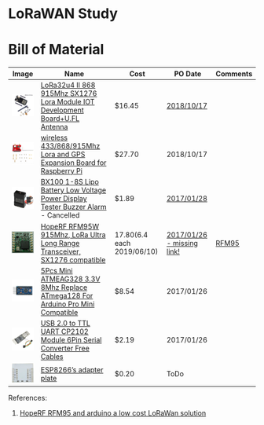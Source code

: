 # LoRaWAN Study

# Bill of Material

Image | Name | Cost | PO Date | Comments
------|-----|------|---------|----------
![](image/p3.jpg) | [LoRa32u4 II 868 915Mhz SX1276 Lora Module IOT Development Board+U.FL Antenna][LoRa32u4]| $16.45 | [2018/10/17][PO20181017] | 
![](image/p4.jpg) | [wireless 433/868/915Mhz Lora and GPS Expansion Board for Raspberry Pi][LoRa Hat 4 RPi]|$27.70 | 2018/10/17
![](image/p2.jpg) | [BX100 1-8S Lipo Battery Low Voltage Power Display Tester Buzzer Alarm][LiPoMeter] - Cancelled | $1.89 | [2017/01/28][PO20170128] |
![](image/p.jpg) | [HopeRF RFM95W 915Mhz, LoRa Ultra Long Range Transceiver, SX1276 compatible][RFM95W] | $17.80 ($6.4 each 2019/06/10) | [2017/01/26 - missing link!][PO20170126] | [RFM95](https://www.hoperf.com/modules/lora/RFM95.html)
<img src="image/s-l1600.jpg" style="width:80px;"/> | [5Pcs Mini ATMEAG328 3.3V 8Mhz Replace ATmega128 For Arduino Pro Mini Compatible][ATMEAG328-3.3v] | $8.54 | 2017/01/26
![usb-uart image](image/s-l64.jpg) | [USB 2.0 to TTL UART CP2102 Module 6Pin Serial Converter Free Cables][USB-UART] | $2.19 | 2017/01/26 | 
![](image/esp8266_adapter_plate.jpg) | [ESP8266’s adapter plate](https://www.aliexpress.com/item/10-x-ESP8266-WiFi-Module-Breakout-Board-Adapter-Plate-for-ESP-07-for-ESP-08-for/32860694356.html?spm=2114.search0104.3.44.40ca3164L5TZny&ws_ab_test=searchweb0_0,searchweb201602_3_10065_10130_10068_10890_10547_319_10546_317_10548_10545_10696_453_10084_454_10083_10618_10307_537_536_10059_10884_10887_321_322_10103,searchweb201603_53,ppcSwitch_0&algo_expid=6f3c30c2-e733-425d-a147-dc99b15f5024-6&algo_pvid=6f3c30c2-e733-425d-a147-dc99b15f5024&transAbTest=ae803_5) | $0.20 | ToDo


[PO20181017]:(https://vod.ebay.com/vod/FetchOrderDetails?_trksid=p2057872.m2749.l2673&itemid=272918540854&transid=2060843997017)

[PO20170128]:(https://vod.ebay.com/vod/FetchOrderDetails?_trksid=p2057872.m2749.l2673&itemid=122258059231&transid=1743707776002)

[PO20170126]:(https://vod.ebay.com/vod/FetchOrderDetails?_trksid=p2057872.m2749.l2673&itemid=181442612615&transid=1611375330008)

[PO20170126]:(https://vod.ebay.com/vod/FetchOrderDetails?_trksid=p2057872.m2749.l2673&itemid=322045000800&transid=1705901439011)

[LoRa32u4]:(https://www.ebay.com/itm/272918540854)

[LoRa Hat 4 RPi]:(https://www.ebay.com/itm/123112711433)

[RFM95W]:(https://www.ebay.com/itm/HopeRF-RFM95W-915Mhz-LoRa-Ultra-Long-Range-Transceiver-SX1276-compatible-/181442612615?hash=item2a3ed28d87)

[LiPoMeter]:(https://www.ebay.com/itm/BX100-1-8S-Lipo-Battery-Low-Voltage-Power-Display-Tester-Buzzer-Alarm-/122258059231?hash=item1c7725efdf)

[ATMEAG328-3.3v]:(https://www.ebay.com/itm/5Pcs-Mini-ATMEAG328-3-3V-8Mhz-Replace-ATmega128-For-Arduino-Pro-Mini-Compatible-/222050323175?hash=item33b33b0ae7)

[USB-UART]:(https://www.ebay.com/itm/USB-2-0-to-TTL-UART-CP2102-Module-6Pin-Serial-Converter-Free-Cables-/322045000800?hash=item4afb60bc60)

References:

1. [HopeRF RFM95 and arduino a low cost LoRaWan solution](https://www.disk91.com/2019/technology/lora/hoperf-rfm95-and-arduino-a-low-cost-lorawan-solution/)